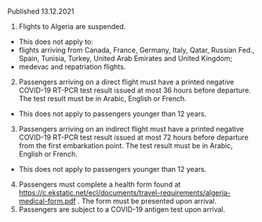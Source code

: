 Published 13.12.2021
1. Flights to Algeria are suspended.
- This does not apply to:
- flights arriving from Canada, France, Germany, Italy, Qatar, Russian Fed., Spain, Tunisia, Turkey, United Arab Emirates and United Kingdom;
- medevac and repatriation flights.
2. Passengers arriving on a direct flight must have a printed negative COVID-19 RT-PCR test result issued at most 36 hours before departure. The test result must be in Arabic, English or French.
- This does not apply to passengers younger than 12 years.
3. Passengers arriving on an indirect flight must have a printed negative COVID-19 RT-PCR test result issued at most 72 hours before departure from the first embarkation point. The test result must be in Arabic, English or French.
- This does not apply to passengers younger than 12 years.
4. Passengers must complete a health form found at <a href="https://c.ekstatic.net/ecl/documents/travel-requirements/algeria-medical-form.pdf">https://c.ekstatic.net/ecl/documents/travel-requirements/algeria-medical-form.pdf</a> . The form must be presented upon arrival.
5. Passengers are subject to a COVID-19 antigen test upon arrival.
